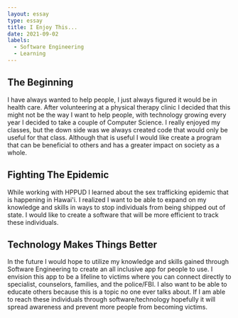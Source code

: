 ```yaml
---
layout: essay
type: essay
title: I Enjoy This...
date: 2021-09-02
labels:
  - Software Engineering
  - Learning
---
```


## The Beginning 

I have always wanted to help people, I just always figured it would be in health care. After volunteering at a physical therapy clinic I decided that this might not be the way I want to help people, with technology growing every year I decided to take a couple of Computer Science. I really enjoyed my classes, but the down side was we always created code that would only be useful for that class. Although that is useful I would like create a program that can be beneficial to others and has a greater impact on society as a whole.

## Fighting The Epidemic

While working with HPPUD I learned about the sex trafficking epidemic that is happening in Hawai'i. I realized I want to be able to expand on my knowledge and skills in ways to stop individuals from being shipped out of state. I would like to create a software that will be more efficient to track these individuals.

## Technology Makes Things Better

In the future I would hope to utilize my knowledge and skills gained through Software Engineering to create an all inclusive app for people to use. I envision this app to be a lifeline to victims where you can connect directly to specialist, counselors, families, and the police/FBI.  I also want to be able to educate others because this is a topic no one ever talks about. If I am able to reach these individuals through software/technology hopefully it will spread awareness and prevent more people from becoming victims.
